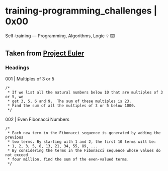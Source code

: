 # training-programming_challenges | 0x00
Self-training ― Programming, Algorithms, Logic :bulb: :keyboard:
## Taken from [Project Euler](https://projecteuler.net/archives)
### Headings
001 | Multiples of 3 or 5
```
/*
 * If we list all the natural numbers below 10 that are multiples of 3 or 5, we
 * get 3, 5, 6 and 9.  The sum of these multiples is 23.
 * Find the sum of all the multiples of 3 or 5 below 1000.
 */
```
002 | Even Fibonacci Numbers
```
/*
 * Each new term in the Fibonacci sequence is generated by adding the previous
 * two terms. By starting with 1 and 2, the first 10 terms will be:
 * 1, 2, 3, 5, 8, 13, 21, 34, 55, 89, ...
 * By considering the terms in the Fibonacci sequence whose values do not exceed
 * four million, find the sum of the even-valued terms.
 */
```
